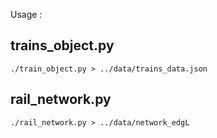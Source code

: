 Usage :

trains_object.py
-----------------
```
./train_object.py > ../data/trains_data.json

```

rail_network.py
----------------
```
./rail_network.py > ../data/network_edgL
```
